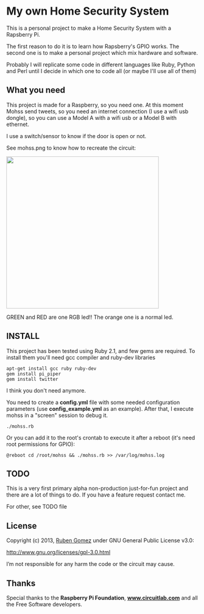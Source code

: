 # My own Home Security System

This is a personal project to make a Home Security System with a Rapsberry Pi.

The first reason to do it is to learn how Rapsberry's GPIO works. The second
one is to make a personal project which mix hardware and software.

Probably I will replicate some code in different languages like Ruby, Python
and Perl until I decide in which one to code all (or maybe I'll use all of them)

## What you need
This project is made for a Raspberry, so you need one. At this moment Mohss send
tweets, so you need an internet connection (I use a wifi usb dongle), so you can
use a Model A with a wifi usb or a Model B with ethernet.

I use a switch/sensor to know if the door is open or not.

See mohss.png to know how to recreate the circuit:

<img src="https://raw.github.com/yuki/mohss/master/mohss.png" width="400" />

GREEN and RED are one RGB led!! The orange one is a normal led.


## INSTALL
This project has been tested using Ruby 2.1, and few gems are required. To install them you'll need gcc
compiler and ruby-dev libraries

    apt-get install gcc ruby ruby-dev
    gem install pi_piper
    gem install twitter

I think you don't need anymore.

You need to create a **config.yml** file with some needed configuration parameters
(use **config_example.yml** as an example).
After that, I execute mohss in a "screen" session to debug it.

    ./mohss.rb

Or you can add it to the root's crontab to execute it after a reboot (it's need
root permissions for GPIO):

    @reboot cd /root/mohss && ./mohss.rb >> /var/log/mohss.log


## TODO
This is a very first primary alpha non-production just-for-fun project and
there are a lot of things to do. If you have a feature request contact me.

For other, see TODO file

## License
Copyright (c) 2013, [Ruben Gomez](https://github.com/yuki) under
GNU General Public License v3.0:

http://www.gnu.org/licenses/gpl-3.0.html

I’m not responsible for any harm the code or the circuit may cause.


## Thanks
Special thanks to the **Raspberry Pi Foundation**, **www.circuitlab.com** and all the Free Software developers.
